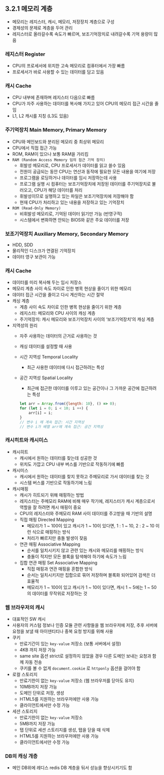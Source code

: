## 3.2.1 메모리 계층

- 메모리는 레지스터, 캐시, 메모리, 저장장치 계층으로 구성
- 경제성의 문제로 계층을 두어 관리
- 레지스터로 올라갈수록 속도가 빠르며, 보조기억장치로 내려갈수록 기억 용량이 많음

### 레지스터 Register

- CPU의 프로세서에 위치한 고속 메모리로 컴퓨터에서 가장 빠름
- 프로세서가 바로 사용할 수 있는 데이터를 담고 있음

### 캐시 Cache

- CPU 내부에 존재하며 레지스터 다음으로 빠름
- CPU가 자주 사용하는 데이터를 복사해 가지고 있어 CPU의 메모리 접근 시간을 줄임
- L1, L2 캐시를 지칭 (L3도 있음)

### 주기억장치 Main Memory, Primary Memory

- CPU와 메인보드와 분리된 메모리 중 최상위 메모리
- CPU에서 직접 접근 가능
- ROM, RAM이 있으나 보통 RAM을 가리킴
- `RAM (Random Access Memory 임의 접근 기억 장치)`
    - 휘발성 메모리로, CPU 프로세서가 데이터를 읽고 쓸수 있음
    - 전원이 공급되는 동안 CPU는 연산과 동작에 필요한 모든 내용을 여기에 저장
    - 프로그램을 로딩하거나 데이터를 임시 저장하는데 사용
    - 프로그램 실행 시 컴퓨터는 보조기억장치에 저장된 데이터를 주기억장치로 불러오고, CPU가 해당 데이터를 처리
    - 휘발성이므로 실행하고 있는 파일은 보조기억장치에 저장해야 함
    - 현재 CPU가 처리하고 있는 내용을 저장하고 있는 기억장치
- `ROM (Read-Only Memory)`
    - 비휘발성 메모리로, 기억된 데이터 읽기만 가능 (반영구적)
    - 시스템에서 변화하면 안되는 BIOS와 같은 주요 데이터를 저장

### 보조기억장치 Auxiliary Memory, Secondary Memory

- HDD, SDD
- 물리적인 디스크가 연결된 기억장치
- 데이터 영구 보관이 가능

### 캐시 Cache

- 데이터를 미리 복사해 두는 임시 저장소
- 메모리 계층 사이 속도 차이로 인한 병목 현상을 줄이기 위한 메모리
- 데이터 접근 시간을 줄이고 다시 계산하는 시간 절약
- 캐싱 계층
    - 계층 사이 속도 차이로 인한 병목 현상을 줄이기 위한 계층
    - 레지스터: 메모리와 CPU 사이의 캐싱 계층
    - 주기억장치: 캐시 메모리와 보조기억장치 사이의 ‘보조기억장치’의 캐싱 계층
- 지역성의 원리
    - 자주 사용하는 데이터의 근거로 사용하는 것
    - 캐싱 데이터를 설정할 때 사용
    - 시간 지역성 Temporal Locality
        - 최근 사용한 데이터에 다시 접근하려는 특성
    - 공간 지역성 Spatial Locality
        - 최근에 접근한 데이터를 이루고 있는 공간이나 그 가까운 공간에 접근하려는 특성
        
        ```jsx
        let arr = Array.from({length: 10}, () => 0);
        for (let i = 0; i < 10; i ++) {
            arr[i] = i;
        }
        // 변수 i 에 계속 접근: 시간 지역성
        // 변수 i가 배열 arr에 계속 접근: 공간 지역성
        ```
        

### 캐시히트와 캐시미스

- 캐시히트
    - 캐시에서 원하는 데이터를 찾는데 성공한 것
    - 위치도 가깝고 CPU 내부 버스를 기반으로 작동하기에 빠름
- 캐시미스
    - 캐시에서 원하는 데이터를 찾지 못하고 주메모리로 가서 데이터를 찾는 것
    - 시스템 버스를 기반으로 작동하기에 느림
- 캐시매핑
    - 캐시가 히트되기 위해 매핑하는 방법
    - 레지스터는 주메모리 RAM에 비해 매우 작기에, 레지스터가 캐시 계층으로서 역할을 잘 하려면 캐시 매핑이 중요
    - CPU의 레지스터와 주메모리 RAM 사이 데이터를 주고받을 때 기반의 설명
    - 직접 매핑 Directed Mapping
        - 메모리가 1 ~ 100이 있고 캐시가 1 ~ 10이 있다면, 1 : 1 ~ 10, 2 : 2 ~ 10 이런 식으로 매핑하는 방식
        - 처리가 빠르지만 충돌 발생이 잦음
    - 연관 매핑 Associative Mapping
        - 순서를 일치시키지 않고 관련 있는 캐시와 메모리를 매핑하는 방식
        - 충돌이 적지만 모든 블록을 탐색해야 하기에 속도가 느림
    - 집합 연관 매핑 Set Associative Mapping
        - 직접 매핑과 연관 매핑을 혼합한 방식
        - 순서는 일치시키지만 집합으로 묶어 저장하며 블록화 되어있어 검색은 더 효율적
        - 메모리가 1 ~ 100이 있고 캐시가 1 ~ 10이 있다면, 캐시 1 ~ 5에는 1 ~ 50의 데이터를 무작위로 저장하는 것

### 웹 브라우저의 캐시

- 대표적인 SW 캐시
- 사용자의 커스텀 정보나 인증 모듈 관련 사항들을 웹 브라우저에 저장, 추후 서버에 요청을 보낼 때 아이덴티티나 중복 요청 방지를 위해 사용
- 쿠키
    - 만료기간이 있는 `key-value` 저장소 (보통 서버에서 설정)
    - 4KB 까지 저장 가능
    - same site 옵션 strict로 설정하지 않았을 경우 다른 도메인 보내는 요청과 함께 자동 전송
    - 쿠키를 볼 수 없게 `document.cookie` 로 `httponly` 옵션을 걸어야 함
- 로컬 스토리지
    - 만료기한이 없는 `key-value` 저장소 (웹 브라우저를 닫아도 유지)
    - 10MB까지 저장 가능
    - 도메인 단위로 저장, 생성
    - HTML5를 지원하는 브라우저에만 사용 가능
    - 클라이언트에서만 수정 가능
- 세션 스토리지
    - 만료기한이 없는 `key-value` 저장소
    - 5MB까지 저장 가능
    - 탭 단위로 세션 스토리지를 생성, 탭을 닫을 때 삭제
    - HTML5를 지원하는 브라우저에만 사용 가능
    - 클라이언트에서만 수정 가능

### DB의 캐싱 개층

- 메인 DB위에 레디스 redis DB 계층을 둬서 성능을 향상시키기도 함